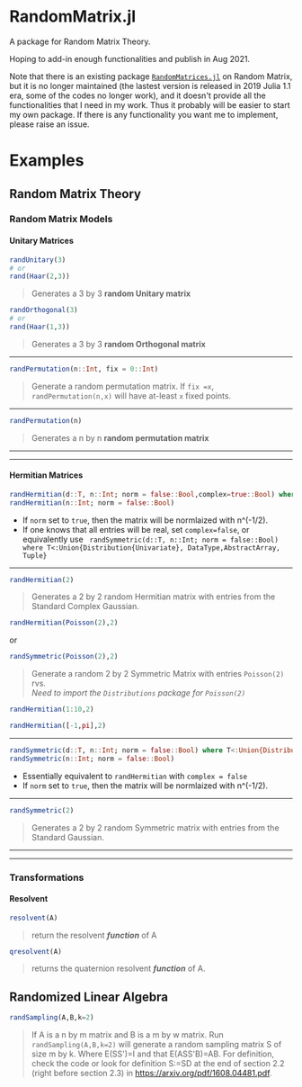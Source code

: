 # RandomMatrix.jl

A package for Random Matrix Theory.

Hoping to add-in enough functionalities and publish in Aug 2021.

Note that there is an existing package [`RandomMatrices.jl`](https://github.com/JuliaMath/RandomMatrices.jl) on Random Matrix, but it is no longer maintained (the lastest version is released in 2019 Julia 1.1 era, some of the codes no longer work), and it doesn't provide all the functionalities that I need in my work.  Thus it probably will be easier to start my own package.  If there is any functionality you want me to implement, please raise an issue.


# Examples

## Random Matrix Theory

### Random Matrix Models
#### Unitary Matrices 
```julia
randUnitary(3)
# or
rand(Haar(2,3))
``` 
>Generates a 3 by 3 **random Unitary matrix** 
```julia
randOrthogonal(3)
# or
rand(Haar(1,3))
```
>Generates a 3 by 3 **random Orthogonal matrix**
***
```julia
randPermutation(n::Int, fix = 0::Int) 
```
>Generate a random permutation matrix.  If `fix =x`, 
>`randPermutation(n,x)` will have at-least `x` fixed points.
***
```julia
randPermutation(n)
```
> Generates a  n by n **random permutation matrix**
***
***
#### Hermitian Matrices

```julia
randHermitian(d::T, n::Int; norm = false::Bool,complex=true::Bool) where T<:Union{Distribution{Univariate},DataType,AbstractArray, Tuple}
randHermitian(n::Int; norm = false::Bool)
```
- If `norm` set to `true`, then the matrix will be normlaized with n^(-1/2).  
- If one knows that all entries will be real, set `complex=false`,
    or equivalently use ` randSymmetric(d::T, n::Int; norm = false::Bool)  where T<:Union{Distribution{Univariate}, DataType,AbstractArray, Tuple}`
***
```julia
randHermitian(2)
``` 
>Generates a 2 by 2 random Hermitian matrix with entries from the Standard Complex Gaussian.

```julia
randHermitian(Poisson(2),2)
``` 
or
```julia
randSymmetric(Poisson(2),2)
```
>Generate a random 2 by 2 Symmetric Matrix with entries  `Poisson(2)` rvs.  
  *Need to import the `Distributions` package for `Poisson(2)`*
 ```julia
randHermitian(1:10,2)
``` 
 ```julia
randHermitian([-1,pi],2)
```
***
```julia
randSymmetric(d::T, n::Int; norm = false::Bool) where T<:Union{Distribution{Univariate},DataType,AbstractArray, Tuple}
randSymmetric(n::Int; norm = false::Bool)
```
- Essentially equivalent to `randHermitian` with `complex = false`
- If `norm` set to `true`, then the matrix will be normlaized with n^(-1/2).  
***
```julia
randSymmetric(2)
``` 
> Generates a 2 by 2 random Symmetric matrix with entries from the Standard Gaussian.
***
***
### Transformations
#### Resolvent
```julia
resolvent(A)
```
>return the resolvent ***function*** of A
```julia
qresolvent(A)
```
>returns the quaternion resolvent ***function*** of A.
## Randomized Linear Algebra
 ```julia
 randSampling(A,B,k=2)
 ```  
>If A is a n by m matrix and B is a m by w matrix.  Run `randSampling(A,B,k=2)` will generate a random  sampling matrix S of size m by k. Where E(SS')=I and 
  that E(ASS'B)=AB.  For definition, check the code or look for definition S:=SD at the end of section 2.2 (right before section 2.3) in https://arxiv.org/pdf/1608.04481.pdf.
